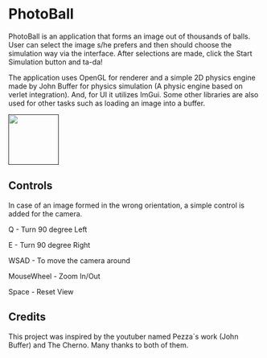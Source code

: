 # PhotoBall

PhotoBall is an application that forms an image out of thousands of balls. User can select the image s/he prefers and then should choose the simulation way via the
interface. After selections are made, click the Start Simulation button and ta-da!

The application uses OpenGL for renderer and a simple 2D physics engine made by John Buffer for physics simulation (A physic engine based on verlet integration). And, for UI it utilizes ImGui.
Some other libraries are also used for other tasks such as loading an image into a buffer.

<a href="" target=""><img align="center" src="(https://github.com/MMusabAyhan/PhotoBall/blob/main/screenshots/PicklePhotoBall.png?raw=true)" height="100" /></a>

## Controls

In case of an image formed in the wrong orientation, a simple control is added for the camera.

Q - Turn 90 degree Left

E - Turn 90 degree Right

WSAD - To move the camera around

MouseWheel - Zoom In/Out

Space - Reset View

## Credits

This project was inspired by the youtuber named Pezza`s work (John Buffer) and The Cherno. Many thanks to both of them.


